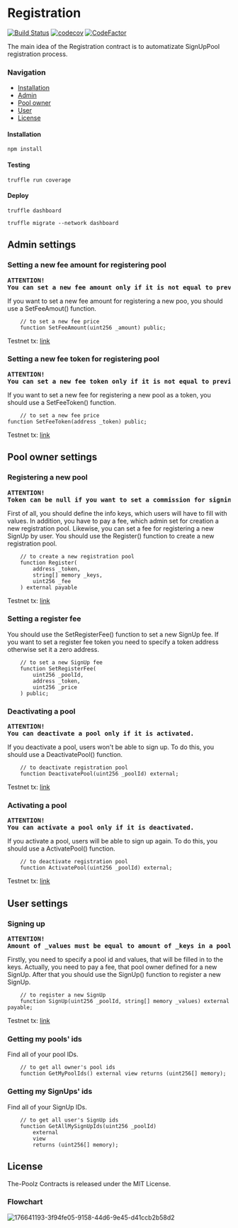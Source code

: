 # Registration

[![Build Status](https://app.travis-ci.com/The-Poolz/RegistrationContract.svg?token=j64fMSARWGtzysprUKZK&branch=master)](https://app.travis-ci.com/The-Poolz/RegistrationContract)
[![codecov](https://codecov.io/gh/The-Poolz/RegistrationContract/branch/master/graph/badge.svg?token=Z3HUc9AJRC)](https://codecov.io/gh/The-Poolz/RegistrationContract)
[![CodeFactor](https://www.codefactor.io/repository/github/the-poolz/registrationcontract/badge)](https://www.codefactor.io/repository/github/the-poolz/registrationcontract)

The main idea of the Registration contract is to automatizate SignUpPool registration process.

### Navigation

- [Installation](#installation)
- [Admin](#admin-settings)
- [Pool owner](#pool-owner-settings)
- [User](#user-settings)
- [License](#license)

#### Installation

```console
npm install
```

#### Testing

```console
truffle run coverage
```

#### Deploy

```console
truffle dashboard
```

```console
truffle migrate --network dashboard
```

## Admin settings

### Setting a new fee amount for registering pool

<pre><b>ATTENTION!
You can set a new fee amount only if it is not equal to previous.</b></pre>

If you want to set a new fee amount for registering a new poo, you should use a SetFeeAmout() function.

```solidity
    // to set a new fee price
    function SetFeeAmount(uint256 _amount) public;
```

Testnet tx: [link](https://testnet.bscscan.com/tx/0xc23988f49603d509593b018ecc3e89a9f33bebdb9454a715905ad4408a058839)

### Setting a new fee token for registering pool

<pre><b>ATTENTION!
You can set a new fee token only if it is not equal to previous.</b></pre>

If you want to set a new fee for registering a new pool as a token, you should use a SetFeeToken() function.

```solidity
    // to set a new fee price
function SetFeeToken(address _token) public;
```

Testnet tx: [link](https://testnet.bscscan.com/tx/0x432e2d652d55e27b6612e368f287fa9c30b5d24632a07ab52f22bf143f0cd746)

## Pool owner settings
### Registering a new pool

<pre><b>ATTENTION!
Token can be null if you want to set a commission for signing up with main coin.</b></pre>

First of all, you should define the info keys, which users will have to fill with values.
In addition, you have to pay a fee, which admin set for creation a new registration pool.
Likewise, you can set a fee for registering a new SignUp by user.
You should use the Register() function to create a new registration pool.

```solidity
    // to create a new registration pool
    function Register(
        address _token,
        string[] memory _keys,
        uint256 _fee
    ) external payable
```

Testnet tx: [link](https://testnet.bscscan.com/tx/0x1423eed0585bd997529a4d7dc18f4274d2402c5e605155b7d4e7a1d72315a257)

### Setting a register fee

You should use the SetRegisterFee() function to set a new SignUp fee.
If you want to set a register fee token you need to specify a token address otherwise set it a zero address.

```solidity
    // to set a new SignUp fee
    function SetRegisterFee(
        uint256 _poolId,
        address _token,
        uint256 _price
    ) public;
```

### Deactivating a pool

<pre><b>ATTENTION!
You can deactivate a pool only if it is activated.</b></pre>

If you deactivate a pool, users won't be able to sign up.
To do this, you should use a DeactivatePool() function.

```solidity
    // to deactivate registration pool
    function DeactivatePool(uint256 _poolId) external;
```

Testnet tx: [link](https://testnet.bscscan.com/tx/0xd06134ea0721086b57f2a6860f1720f39fe5f08c200ddbb4cae56fc56bd99c26)

### Activating a pool

<pre><b>ATTENTION!
You can activate a pool only if it is deactivated.</b></pre>

If you activate a pool, users will be able to sign up again.
To do this, you should use a ActivatePool() function.

```solidity
    // to deactivate registration pool
    function ActivatePool(uint256 _poolId) external;
```

Testnet tx: [link](https://testnet.bscscan.com/tx/0x06d54e0a57726838da8c34fdda0fbdb13d482c97b37a807ec4bbad9a8fccd09c)

## User settings
### Signing up

<pre><b>ATTENTION!
Amount of _values must be equal to amount of _keys in a pool.</b></pre>

Firstly, you need to specify a pool id and values, that will be filled in to the keys.
Actually, you need to pay a fee, that pool owner defined for a new SignUp.
After that you should use the SignUp() function to register a new SignUp.

```solidity
    // to register a new SignUp
    function SignUp(uint256 _poolId, string[] memory _values) external payable;
```

Testnet tx: [link](https://testnet.bscscan.com/tx/0x54f47786639c2747ec3340f94a40f044259370cb8f6a8b10509ac1f57b989c0d)

### Getting my pools' ids
Find all of your pool IDs.

```solidity
    // to get all owner's pool ids
    function GetMyPoolIds() external view returns (uint256[] memory);
```

### Getting my SignUps' ids
Find all of your SignUp IDs.

```solidity
    // to get all user's SignUp ids
    function GetAllMySignUpIds(uint256 _poolId)
        external
        view
        returns (uint256[] memory);
```

## License
The-Poolz Contracts is released under the MIT License.

### Flowchart

![176641193-3f94fe05-9158-44d6-9e45-d41ccb2b58d2](https://user-images.githubusercontent.com/45734486/177203947-cf29161c-b766-43b8-a252-3bb2bffed136.jpg)
